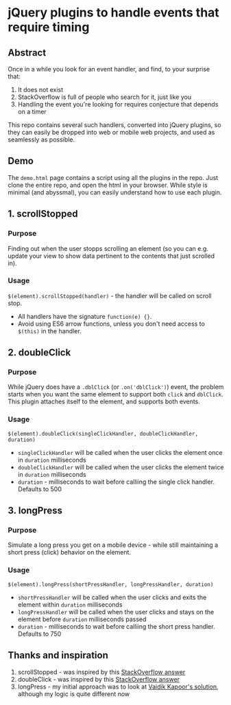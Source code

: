 # jQuery plugins to handle events that require timing

## Abstract

Once in a while you look for an event handler, and find, to your surprise that:

1. It does not exist
1. StackOverflow is full of people who search for it, just like you
1. Handling the event you're looking for requires conjecture that depends on a timer

This repo contains several such handlers, converted into jQuery plugins, so they can easily be dropped into web or mobile web projects, and used as seamlessly as possible.

## Demo

The `demo.html` page contains a script using all the plugins in the repo. Just clone the entire repo, and open the html in your browser. While style is minimal (and abyssmal), you can easily understand how to use each plugin.

## 1. scrollStopped

### Purpose

Finding out when the user stopps scrolling an element (so you can e.g. update your view to show data pertinent to the contents that just scrolled in).

### Usage

`$(element).scrollStopped(handler)` - the handler will be called on scroll stop.

- All handlers have the signature `function(e) {}`.
- Avoid using ES6 arrow functions, unless you don't need access to `$(this)` in the handler.

## 2. doubleClick

### Purpose

While jQuery does have a `.dblClick` (or `.on('dblClick')`) event, the problem starts when you want the same element to support both `click` and `dblClick`. This plugin attaches itself to the element, and supports both events.

### Usage

`$(element).doubleClick(singleClickHandler, doubleClickHandler, duration)`

- `singleClickHandler` will be called when the user clicks the element once in `duration` milliseconds
- `doubleClickHandler` will be called when the user clicks the element twice in `duration` milliseconds
- `duration` - milliseconds to wait before calliing the single click handler. Defaults to 500

## 3. longPress

### Purpose

Simulate a long press you get on a mobile device - while still maintaining a short press (click) behavior on the element.

### Usage

`$(element).longPress(shortPressHandler, longPressHandler, duration)`

- `shortPressHandler` will be called when the user clicks and exits the element within `duration` milliseconds
- `longPressHandler` will be called when the user clicks and stays on the element before  `duration` milliseconds passed
- `duration` - milliseconds to wait before calliing the short press handler. Defaults to 750

## Thanks and inspiration

1. scrollStopped - was inspired by this [StackOverflow answer](https://stackoverflow.com/questions/14035083/jquery-bind-event-on-scroll-stop)
1. doubleClick - was inspired by this [StackOverflow answer](https://stackoverflow.com/questions/5497073/how-to-differentiate-single-click-event-and-double-click-event)
1. longPress - my initial approach was to look at [Vaidik Kapoor's solution](https://github.com/vaidik/jquery-longpress), although my logic is quite different now
